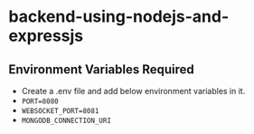 # backend-using-nodejs-and-expressjs

## Environment Variables Required
- Create a .env file and add below environment variables in it.
- `PORT=8080`
- `WEBSOCKET_PORT=8081`
- `MONGODB_CONNECTION_URI`
